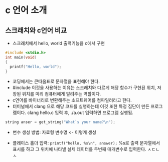 # c 언어 소개
## 스크래치와 c언어 비교
- 스크래치에서 hello, world 출력기능을 c에서 구현

```c
#include <stdio.h>
int main(void) 
{
  printf("Hello, world");
}
```

- 코딩에서는 큰따움표로 문자열을 표현해야 한다.
- #include <stdo h> 이것을 사용하는 이유는 스크래치와 다르게 해당 함수가 구현된 위치, 저장된 위치를 미리 컴퓨터에게 알려주는 역할이다.
- c언어를 바이너리로 변환해주는 소프트웨어를 컴파일러라고 한다.
- 터미널에서 clang 으로 해당 코드를 실행하는데 이것 또한 특정 집단이 만든 프로그램이다.
clang hello.c 입력 후, ./a.out 입력하면 프로그램 실행됨.

```c
string anser = get_string("What`s your name?\n");
```

- 변수 생성 방법: 자료형 변수명 <- 이렇게 생성

- 플레이스 홀더 입력: `printf("hello, %s\n", answer);`
%s로 출력 문자열에서 표시를 하고 그 위치에 나타낼 실제 데이터를 두번째 매개변수로 입력한다.
ㅅㄷㄴㅅ
